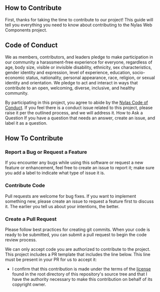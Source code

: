 ## How to Contribute

First, thanks for taking the time to contribute to our project! This guide will tell you everything you need to know about contributing to the Nylas Web Components project.

## Code of Conduct

We as members, contributors, and leaders pledge to make participation in our community a harassment-free experience for everyone, regardless of age, body size, visible or invisible disability, ethnicity, sex characteristics, gender identity and expression, level of experience, education, socio-economic status, nationality, personal appearance, race, religion, or sexual identity and orientation.
We pledge to act and interact in ways that contribute to an open, welcoming, diverse, inclusive, and healthy community.

By participating in this project, you agree to abide by the [Nylas Code of Conduct](CODE_OF_CONDUCT.md). If you feel there is a conduct issue related to this project, please raise it per the outlined process, and we will address it.
How to Ask a Question
If you have a question that needs an answer, create an issue, and label it as a question.

## How To Contribute

### Report a Bug or Request a Feature

If you encounter any bugs while using this software or request a new feature or enhancement, feel free to create an issue to report it; make sure you add a label to indicate what type of issue it is.

### Contribute Code

Pull requests are welcome for bug fixes. If you want to implement something new, please create an issue to request a feature first to discuss it. The earlier you tell us about your intentions, the better.

### Create a Pull Request

Please follow best practices for creating git commits. When your code is ready to be submitted, you can submit a pull request to begin the code review process.

We can only accept code you are authorized to contribute to the project. This project includes a PR template that includes the line below. This line must be present in your PR for us to accept it:

- I confirm that this contribution is made under the terms of the [license](LICENSE) found in the root directory of this repository's source tree and that I have the authority necessary to make this contribution on behalf of its copyright owner.
